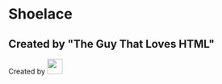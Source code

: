 # Shoelace
## Created by "The Guy That Loves HTML"
<p>Created by <a href="theguythatloveshtml.github.io"><img height="30" src="https://theguythatloveshtml.github.io/Logo.jpg"></a>
